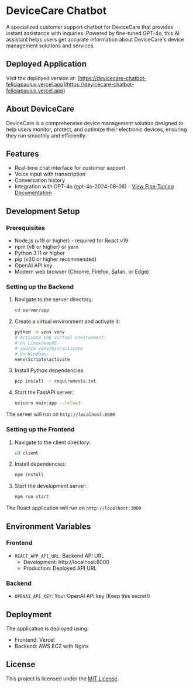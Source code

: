 # DeviceCare Chatbot

A specialized customer support chatbot for DeviceCare that provides instant assistance with inquiries. Powered by fine-tuned GPT-4o, this AI assistant helps users get accurate information about DeviceCare's device management solutions and services.

## Deployed Application

Visit the deployed version at: [https://devicecare-chatbot-feliciapaulus.vercel.app](https://devicecare-chatbot-feliciapaulus.vercel.app)

## About DeviceCare

DeviceCare is a comprehensive device management solution designed to help users monitor, protect, and optimize their electronic devices, ensuring they run smoothly and efficiently.

## Features

- Real-time chat interface for customer support
- Voice input with transcription
- Conversation history
- Integration with GPT-4o (gpt-4o-2024-08-06) - [View Fine-Tuning Documentation](fine_tuning/README.md)

## Development Setup

### Prerequisites

- Node.js (v19 or higher) - required for React v19
- npm (v8 or higher) or yarn
- Python 3.11 or higher
- pip (v20 or higher recommended)
- OpenAI API key
- Modern web browser (Chrome, Firefox, Safari, or Edge)

### Setting up the Backend

1. Navigate to the server directory:

   ```bash
   cd server/app
   ```

2. Create a virtual environment and activate it:

   ```bash
   python -m venv venv
   # Activate the virtual environment:
   # On Linux/macOS:
   # source venv/bin/activate
   # On Windows:
   venv\Scripts\activate
   ```

3. Install Python dependencies:

   ```bash
   pip install -r requirements.txt
   ```

4. Start the FastAPI server:
   ```bash
   uvicorn main:app --reload
   ```

The server will run on `http://localhost:8000`

### Setting up the Frontend

1. Navigate to the client directory:

   ```bash
   cd client
   ```

2. Install dependencies:

   ```bash
   npm install
   ```

3. Start the development server:
   ```bash
   npm run start
   ```

The React application will run on `http://localhost:3000`

## Environment Variables

### Frontend

- `REACT_APP_API_URL`: Backend API URL
  - Development: http://localhost:8000
  - Production: Deployed API URL

### Backend

- `OPENAI_API_KEY`: Your OpenAI API key (Keep this secret!)

## Deployment

The application is deployed using:

- Frontend: Vercel
- Backend: AWS EC2 with Nginx

## License

This project is licensed under the [MIT License](./LICENSE).

